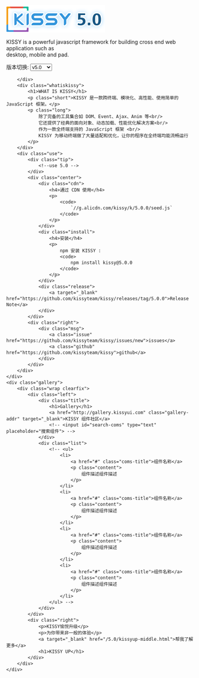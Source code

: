 <div class="index-page">
    <div class="top-wrap">
        <div class="content">
            <img src="assets/img/large-logo.png">
            <div>
                <p>KISSY is a powerful javascript framework for building cross end web application such as <br/>
                desktop, mobile and pad.</p>
            </div>
            <div class="change-version">
                <label>
                    版本切换: 
                    <select id="versions" onchange="location.href=document.getElementById('versions').value">
                        <option value="/5.0">v5.0</option>
                        <option value="http://docs.kissyui.com/index-1.4.html">v1.4.x</option>
                        <option value="http://docs.kissyui.com/index-1.3.html">v1.3</option>
                        <option value="http://docs.kissyui.com/index-1.2.html">v1.2</option>
                        <option value="http://docs.kissyui.com/index-1.1.6.html">v1.16</option>
                    </select>
                </label>
            </div>
        </div>
    </div>
    <div class="middle-wrap">
        <div class="top-repeat">
            
        </div>
        <div class="whatiskissy">
            <h1>WHAT IS KISSY</h1>
            <p class="short">KISSY 是一款跨终端、模块化、高性能、使用简单的 JavaScript 框架。</p>
            <p class="long">
                除了完备的工具集合如 DOM、Event、Ajax、Anim 等<br/>
                它还提供了经典的面向对象、动态加载、性能优化解决方案<br/>
                作为一款全终端支持的 JavaScript 框架 <br/>
                KISSY 为移动终端做了大量适配和优化，让你的程序在全终端均能流畅运行
            </p>
        </div>
        <div class="use">
            <div class="tip">
                <!--use 5.0 -->
            </div>
            <div class="center">
                <div class="cdn">
                    <h4>通过 CDN 使用</h4>
                    <p>
                        <code>
                            `//g.alicdn.com/kissy/k/5.0.0/seed.js`
                        </code>
                    </p>
                </div>
                <div class="install">
                    <h4>安装</h4>
                    <p>
                        npm 安装 KISSY :
                        <code>
                            npm install kissy@5.0.0
                        </code>
                    </p>
                </div>
                <div class="release">
                    <a target="_blank" href="https://github.com/kissyteam/kissy/releases/tag/5.0.0">Release Note</a>
                </div>
            </div>
            <div class="right">
                <div class="msg">
                    <a class="issue" href="https://github.com/kissyteam/kissy/issues/new">issues</a>
                    <a class="github" href="https://github.com/kissyteam/kissy">github</a>
                </div>
            </div>
        </div>
    </div>
    <div class="gallery">
        <div class="wrap clearfix">
            <div class="left">
                <div class="title">
                    <h1>Gallery</h1>
                    <a href="http://gallery.kissyui.com" class="gallery-addr" target="_blank">KISSY 组件社区</a>
                    <!-- <input id="search-coms" type="text" placeholder="搜索组件"> -->
                </div>
                <div class="list">
                    <!-- <ul>
                        <li>
                            <a href="#" class="coms-title">组件名称</a>
                            <p class="content">
                                组件描述组件描述
                            </p>
                        </li>
                        <li>
                            <a href="#" class="coms-title">组件名称</a>
                            <p class="content">
                                组件描述组件描述
                            </p>
                        </li>
                        <li>
                            <a href="#" class="coms-title">组件名称</a>
                            <p class="content">
                                组件描述组件描述
                            </p>
                        </li>
                        <li>
                            <a href="#" class="coms-title">组件名称</a>
                            <p class="content">
                                组件描述组件描述
                            </p>
                        </li>
                    </ul> -->
                </div>
            </div>
            <div class="right">
                <p>KISSY愉悦升级</p>
                <p>为你带来非一般的体验</p>
                <a target="_blank" href="/5.0/kissyup-middle.html">帮我了解更多</a>
                <h1>KISSY UP</h1>
            </div>
        </div>
    </div>
</div>
